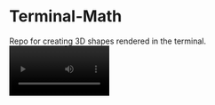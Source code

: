 # Terminal-Math
Repo for creating 3D shapes rendered in the terminal.
<video src='graph.mov' width=180/>